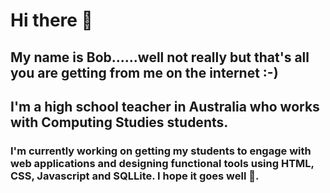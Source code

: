 # Hi there 👋
## My name is Bob......well not really but that's all you are getting from me on the internet :-)
## I'm a high school teacher in Australia who works with Computing Studies students.

### I'm currently working on getting my students to engage with web applications and designing functional tools using HTML, CSS, Javascript and SQLLite. I hope it goes well 🤫.

<!--
**TheZarkinataur/TheZarkinataur** is a ✨ _special_ ✨ repository because its `README.md` (this file) appears on your GitHub profile.

Here are some ideas to get you started:

- 🔭 I’m currently working on ...
- 🌱 I’m currently learning ...
- 👯 I’m looking to collaborate on ...
- 🤔 I’m looking for help with ...
- 💬 Ask me about ...
- 📫 How to reach me: ...
- 😄 Pronouns: ...
- ⚡ Fun fact: ...
-->
